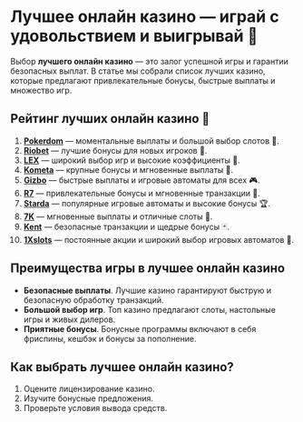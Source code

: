 # Лучшее онлайн казино — играй с удовольствием и выигрывай 🎰

Выбор **лучшего онлайн казино** — это залог успешной игры и гарантии безопасных выплат. В статье мы собрали список лучших казино, которые предлагают привлекательные бонусы, быстрые выплаты и множество игр.

## Рейтинг лучших онлайн казино 🎯

1. **[Pokerdom](https://brandplay.link/4k77v2yx)** — моментальные выплаты и большой выбор слотов 🎲.
2. **[Riobet](https://brandplay.link/7xBLTPyj)** — лучшие бонусы для новых игроков 🎁.
3. **[LEX](https://brandplay.link/zW4hdDFV)** — широкий выбор игр и высокие коэффициенты 💸.
4. **[Kometa](https://brandplay.link/8ZymQJV8)** — крупные бонусы и мгновенные выплаты 🌟.
5. **[Gizbo](https://brandplay.link/bprXw4YV)** — быстрые выплаты и игровые автоматы для всех 🎮.
6. **[R7](https://brandplay.link/bMd3Yjsw)** — привлекательные бонусы и мгновенные транзакции 🎰.
7. **[Starda](https://brandplay.link/fB7xwRFL)** — популярные игровые автоматы и высокие бонусы 🏆.
8. **[7K](https://brandplay.link/BvQyFShp)** — мгновенные выплаты и отличные слоты 🎉.
9. **[Kent](https://brandplay.link/Fv2WP3js)** — безопасные транзакции и щедрые бонусы 🃏.
10. **[1Xslots](https://brandplay.link/hSB1khtr)** — постоянные акции и широкий выбор игровых автоматов 🎰.

## Преимущества игры в лучшее онлайн казино

- **Безопасные выплаты**. Лучшие казино гарантируют быструю и безопасную обработку транзакций.
- **Большой выбор игр**. Топ казино предлагают слоты, настольные игры и живых дилеров.
- **Приятные бонусы**. Бонусные программы включают в себя фриспины, кешбэк и бонусы за пополнение.

## Как выбрать лучшее онлайн казино?

1. Оцените лицензирование казино.
2. Изучите бонусные предложения.
3. Проверьте условия вывода средств.
